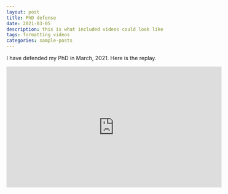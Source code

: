```yaml
---
layout: post
title: PhD defense
date: 2021-03-05 
description: this is what included videos could look like
tags: formatting videos
categories: sample-posts
---
```




I have defended my PhD in March, 2021. Here is the replay.


<div style="text-align:center;">
  <iframe width="560" height="315" 
    src="https://www.youtube.com/embed/0wpwx5UmCWY?si=QeW3AAWNXoel4VsV" 
    title="YouTube video player" 
    frameborder="0" 
    allow="accelerometer; autoplay; clipboard-write; encrypted-media; gyroscope; picture-in-picture; web-share" 
    referrerpolicy="strict-origin-when-cross-origin" 
    allowfullscreen>
  </iframe>
</div>